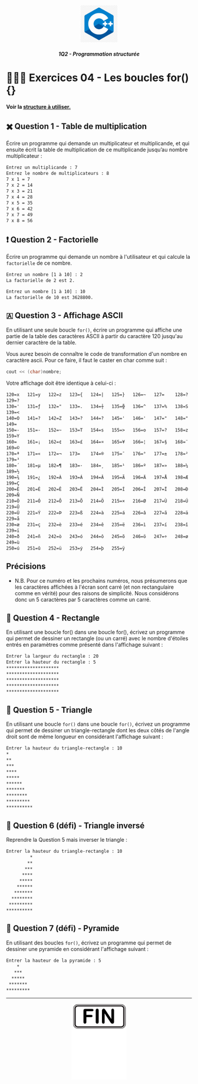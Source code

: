 <p align="Center"><img src="../_includes//logo.jpg" alt="drawing" width="100"/></p>
<h5 align="Center">1Q2 - Programmation structurée</h5>

# 🏋🏻‍♂️ Exercices 04 - Les boucles __for(){}__

#### Voir la [structure à utiliser.](../_includes/_rules.md)

## ✖️ Question 1 - Table de multiplication

Écrire un programme qui demande un multiplicateur et multiplicande, et qui ensuite écrit la table de multiplication de ce multiplicande jusqu’au nombre multiplicateur :

```plaintext
Entrez un multiplicande : 7
Entrez le nombre de multiplicateurs : 8
7 x 1 = 7
7 x 2 = 14
7 x 3 = 21
7 x 4 = 28
7 x 5 = 35
7 x 6 = 42
7 x 7 = 49
7 x 8 = 56
```

## ❗ Question 2 - Factorielle

Écrire un programme qui demande un nombre à l'utilisateur et qui calcule la `factorielle` de ce nombre.

```plaintext
Entrez un nombre [1 à 10] : 2
La factorielle de 2 est 2.
```

```plaintext
Entrez un nombre [1 à 10] : 10
La factorielle de 10 est 3628800.
```

## 🇦 Question 3 - Affichage ASCII

En utilisant une seule boucle `for()`, écrire un programme qui affiche une partie de la table des caractères ASCII à partir du caractère 120 jusqu'au dernier caractère de la table.

Vous aurez besoin de connaître le code de transformation d'un nombre en caractère ascii. Pour ce faire, il faut le caster en char comme suit :

```cpp
cout << (char)nombre;
```

Votre affichage doit être identique à celui-ci :

```plaintext
120=x   121=y   122=z   123={   124=|   125=}   126=~   127=    128=?   129=?
130='   131=ƒ   132="   133=.   134=┼   135=╬   136=^   137=%   138=S   139=<
140=O   141=?   142=Z   143=?   144=?   145='   146='   147="   148="   149=
150=-   151=-   152=~   153=T   154=s   155=>   156=o   157=?   158=z   159=Y
160=    161=¡   162=¢   163=£   164=¤   165=¥   166=¦   167=§   168=¨   169=©
170=ª   171=«   172=¬   173=­    174=®   175=¯   176=°   177=±   178=²   179=³
180=´   181=µ   182=¶   183=·   184=¸   185=¹   186=º   187=»   188=¼   189=½
190=¾   191=¿   192=À   193=Á   194=Â   195=Ã   196=Ä   197=Å   198=Æ   199=Ç
200=È   201=É   202=Ê   203=Ë   204=Ì   205=Í   206=Î   207=Ï   208=Ð   209=Ñ
210=Ò   211=Ó   212=Ô   213=Õ   214=Ö   215=×   216=Ø   217=Ù   218=Ú   219=Û
220=Ü   221=Ý   222=Þ   223=ß   224=à   225=á   226=â   227=ã   228=ä   229=å
230=æ   231=ç   232=è   233=é   234=ê   235=ë   236=ì   237=í   238=î   239=ï
240=ð   241=ñ   242=ò   243=ó   244=ô   245=õ   246=ö   247=÷   248=ø   249=ù
250=ú   251=û   252=ü   253=ý   254=þ   255=ÿ
```

## Précisions

- N.B. Pour ce numéro et les prochains numéros, nous présumerons que les caractères affichées à l'écran sont carré (et non rectangulaire comme en vérité) pour des raisons de simplicité. Nous considérons donc un 5 caractères par 5 caractères comme un carré.

## 🎨 Question 4 - Rectangle

En utilisant une boucle for() dans une boucle for(), écrivez un programme qui permet de dessiner un rectangle (ou un carré) avec le nombre d'étoiles entrés en paramètres comme présenté dans l'affichage suivant :

```plaintext
Entrer la largeur du rectangle : 20
Entrer la hauteur du rectangle : 5
********************
********************
********************
********************
********************
```

## 🎨 Question 5 - Triangle

En utilisant une boucle `for()` dans une boucle `for()`, écrivez un programme qui permet de dessiner un triangle-rectangle dont les deux côtés de l'angle droit sont de même longueur en considérant l'affichage suivant :

```plaintext
Entrer la hauteur du triangle-rectangle : 10
*
**
***
****
*****
******
*******
********
*********
**********
```

## 🎨 Question 6 (défi) - Triangle inversé

Reprendre la Question 5 mais inverser le triangle :

```plaintext
Entrer la hauteur du triangle-rectangle : 10
         *
        **
       ***
      ****
     *****
    ******
   *******
  ********
 *********
**********
```

## 🎨 Question 7 (défi) - Pyramide

En utilisant des boucles `for()`, écrivez un programme qui permet de dessiner une pyramide en considérant l'affichage suivant :

```plaintext
Entrer la hauteur de la pyramide : 5
    *
   ***
  *****
 *******
*********
```

<hr><p align="Center"><img src="../_includes/end.png" alt="drawing" width="150"/></p>
